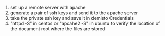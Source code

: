  1. set up a remote server with apache
 2. generate a pair of ssh keys and send it to the apache server
 3. take the private ssh key and save it in demisto Credentials
 4. "httpd -S" in centos or "apcahe2 -S" in ubuntu to verify the location of the document root where the files are stored